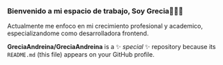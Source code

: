 ### Bienvenido a mi espacio de trabajo, Soy Grecia👋👩‍💻

Actualmente me enfoco en mi crecimiento profesional y academico, especializandome como desarrolladora frontend.

**GreciaAndreina/GreciaAndreina** is a ✨ _special_ ✨ repository because its `README.md` (this file) appears on your GitHub profile.
